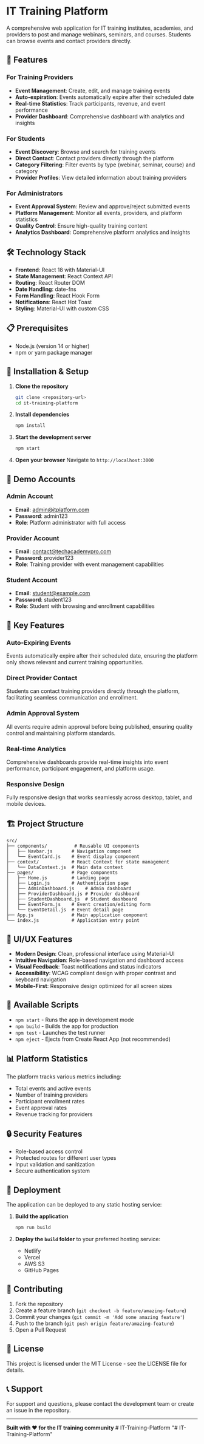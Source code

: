 # IT Training Platform

A comprehensive web application for IT training institutes, academies, and providers to post and manage webinars, seminars, and courses. Students can browse events and contact providers directly.

## 🚀 Features

### For Training Providers
- **Event Management**: Create, edit, and manage training events
- **Auto-expiration**: Events automatically expire after their scheduled date
- **Real-time Statistics**: Track participants, revenue, and event performance
- **Provider Dashboard**: Comprehensive dashboard with analytics and insights

### For Students
- **Event Discovery**: Browse and search for training events
- **Direct Contact**: Contact providers directly through the platform
- **Category Filtering**: Filter events by type (webinar, seminar, course) and category
- **Provider Profiles**: View detailed information about training providers

### For Administrators
- **Event Approval System**: Review and approve/reject submitted events
- **Platform Management**: Monitor all events, providers, and platform statistics
- **Quality Control**: Ensure high-quality training content
- **Analytics Dashboard**: Comprehensive platform analytics and insights

## 🛠️ Technology Stack

- **Frontend**: React 18 with Material-UI
- **State Management**: React Context API
- **Routing**: React Router DOM
- **Date Handling**: date-fns
- **Form Handling**: React Hook Form
- **Notifications**: React Hot Toast
- **Styling**: Material-UI with custom CSS

## 📋 Prerequisites

- Node.js (version 14 or higher)
- npm or yarn package manager

## 🚀 Installation & Setup

1. **Clone the repository**
   ```bash
   git clone <repository-url>
   cd it-training-platform
   ```

2. **Install dependencies**
   ```bash
   npm install
   ```

3. **Start the development server**
   ```bash
   npm start
   ```

4. **Open your browser**
   Navigate to `http://localhost:3000`

## 👥 Demo Accounts

### Admin Account
- **Email**: admin@itplatform.com
- **Password**: admin123
- **Role**: Platform administrator with full access

### Provider Account
- **Email**: contact@techacademypro.com
- **Password**: provider123
- **Role**: Training provider with event management capabilities

### Student Account
- **Email**: student@example.com
- **Password**: student123
- **Role**: Student with browsing and enrollment capabilities

## 📱 Key Features

### Auto-Expiring Events
Events automatically expire after their scheduled date, ensuring the platform only shows relevant and current training opportunities.

### Direct Provider Contact
Students can contact training providers directly through the platform, facilitating seamless communication and enrollment.

### Admin Approval System
All events require admin approval before being published, ensuring quality control and maintaining platform standards.

### Real-time Analytics
Comprehensive dashboards provide real-time insights into event performance, participant engagement, and platform usage.

### Responsive Design
Fully responsive design that works seamlessly across desktop, tablet, and mobile devices.

## 🏗️ Project Structure

```
src/
├── components/          # Reusable UI components
│   ├── Navbar.js       # Navigation component
│   └── EventCard.js    # Event display component
├── context/            # React Context for state management
│   └── DataContext.js  # Main data context
├── pages/              # Page components
│   ├── Home.js         # Landing page
│   ├── Login.js        # Authentication page
│   ├── AdminDashboard.js    # Admin dashboard
│   ├── ProviderDashboard.js # Provider dashboard
│   ├── StudentDashboard.js  # Student dashboard
│   ├── EventForm.js    # Event creation/editing form
│   └── EventDetail.js  # Event detail page
├── App.js              # Main application component
└── index.js            # Application entry point
```

## 🎨 UI/UX Features

- **Modern Design**: Clean, professional interface using Material-UI
- **Intuitive Navigation**: Role-based navigation and dashboard access
- **Visual Feedback**: Toast notifications and status indicators
- **Accessibility**: WCAG compliant design with proper contrast and keyboard navigation
- **Mobile-First**: Responsive design optimized for all screen sizes

## 🔧 Available Scripts

- `npm start` - Runs the app in development mode
- `npm build` - Builds the app for production
- `npm test` - Launches the test runner
- `npm eject` - Ejects from Create React App (not recommended)

## 📊 Platform Statistics

The platform tracks various metrics including:
- Total events and active events
- Number of training providers
- Participant enrollment rates
- Event approval rates
- Revenue tracking for providers

## 🔒 Security Features

- Role-based access control
- Protected routes for different user types
- Input validation and sanitization
- Secure authentication system

## 🚀 Deployment

The application can be deployed to any static hosting service:

1. **Build the application**
   ```bash
   npm run build
   ```

2. **Deploy the `build` folder** to your preferred hosting service:
   - Netlify
   - Vercel
   - AWS S3
   - GitHub Pages

## 🤝 Contributing

1. Fork the repository
2. Create a feature branch (`git checkout -b feature/amazing-feature`)
3. Commit your changes (`git commit -m 'Add some amazing feature'`)
4. Push to the branch (`git push origin feature/amazing-feature`)
5. Open a Pull Request

## 📄 License

This project is licensed under the MIT License - see the LICENSE file for details.

## 📞 Support

For support and questions, please contact the development team or create an issue in the repository.

---

**Built with ❤️ for the IT training community** #   I T - T r a i n i n g - P l a t f o r m  
 "# IT-Training-Platform" 
